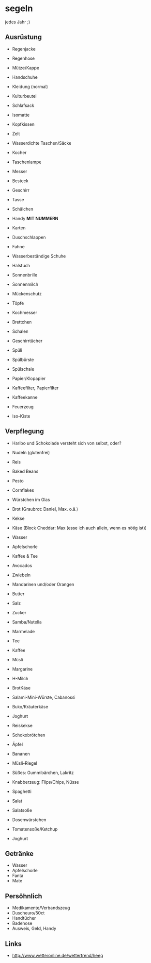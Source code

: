# segeln
jedes Jahr ;)

## Ausrüstung
- Regenjacke
- Regenhose
- Mütze/Kappe
- Handschuhe
- Kleidung (normal)
- Kulturbeutel
- Schlafsack
- Isomatte
- Kopfkissen
- Zelt
- Wasserdichte Taschen/Säcke
- Kocher
- Taschenlampe
- Messer
- Besteck
- Geschirr
- Tasse
- Schälchen
- Handy **MIT NUMMERN**
- Karten
- Duschschlappen

- Fahne
- Wasserbeständige Schuhe
- Halstuch
- Sonnenbrille
- Sonnenmilch
- Mückenschutz
- Töpfe
- Kochmesser
- Brettchen
- Schalen
- Geschirrtücher
- Spüli
- Spülbürste
- Spülschale
- Papier/Klopapier
- Kaffeefilter, Papierfilter
- Kaffeekanne
- Feuerzeug
- Iso-Kiste
 
 
 

## Verpflegung
- Haribo und Schokolade versteht sich von selbst, oder?
- Nudeln (glutenfrei)
- Reis
- Baked Beans
- Pesto
- Cornflakes
- Würstchen im Glas
- Brot (Graubrot: Daniel, Max. o.ä.)
- Kekse
- Käse (Block Cheddar: Max (esse ich auch allein, wenn es nötig ist))
- Wasser
- Apfelschorle
- Kaffee & Tee
- Avocados
- Zwiebeln
- Mandarinen und/oder Orangen
- Butter

- Salz
- Zucker
- Samba/Nutella
- Marmelade
- Tee
- Kaffee
- Müsli
- Margarine
- H-Milch
- BrotKäse
- Salami-Mini-Würste, Cabanossi
- Buko/Kräuterkäse
- Joghurt


- Reiskekse
- Schokobrötchen
- Äpfel
- Bananen
- Müsli-Riegel
- Süßes: Gummibärchen, Lakritz
- Knabberzeug: Flips/Chips, Nüsse

- Spaghetti
- Salat
- Salatsoße
- Dosenwürstchen
- Tomatensoße/Ketchup
- Joghurt

## Getränke
- Wasser
- Apfelschorle
- Fanta
- Mate

## Persöhnlich
- Medikamente/Verbandszeug
- Duscheuro/50ct
- Handtücher
- Badehose
- Ausweis, Geld, Handy

## Links
- http://www.wetteronline.de/wettertrend/heeg


